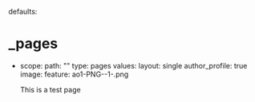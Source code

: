 defaults:
  # _pages
  - scope:
      path: ""
      type: pages
    values:
      layout: single
      author_profile: true
image:
feature: ao1-PNG--1-.png
  
      This is a test page
